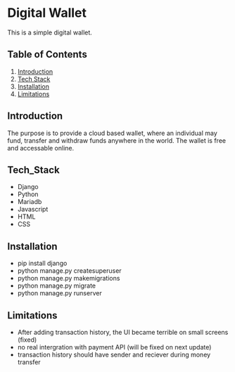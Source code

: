 # Digital Wallet

This is a simple digital wallet. 

## Table of Contents

1. [Introduction](#introduction)
2. [Tech Stack](#Tech_Stack)
3. [Installation](#installation)
3. [Limitations](#Limitations)


## Introduction

The purpose is to provide a cloud based wallet, where an individual may fund, transfer and withdraw funds anywhere in the world. The wallet is free and accessable online.

## Tech_Stack

- Django
- Python
- Mariadb
- Javascript
- HTML
- CSS

## Installation

- pip install django
- python manage.py createsuperuser
- python manage.py makemigrations 
- python manage.py migrate
- python manage.py runserver

## Limitations

- After adding transaction history, the UI became terrible on small screens (fixed)
- no real intergration with payment API (will be fixed on next update)
- transaction history should have sender and reciever during money transfer


